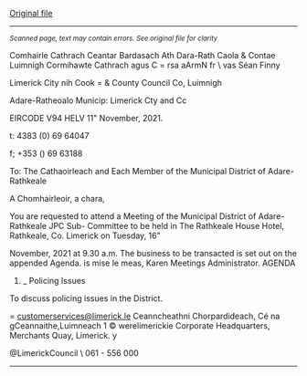[Original file](https://www.limerick.ie/sites/default/files/media/documents/2021-11/00-agenda-16th-november-2021.pdf)

---
*<small>Scanned page, text may contain errors. See original file for clarity</small>*  

Comhairle Cathrach Ceantar Bardasach Ath Dara-Rath Caola
& Contae Luimnigh Cormihawte Cathrach agus C = rsa
aArmN fr \ vas Séan Finny

Limerick City nih Cook
= & County Council Co, Luimnigh

Adare-Ratheoalo Municip:
Limerick Cty and Cc

EIRCODE V94 HELV
11" November, 2021.

t: 4383 (0) 69 64047

f; +353 () 69 63188

To: The Cathaoirleach and Each Member of the Municipal District of Adare-Rathkeale

A Chomhairleoir, a chara,

You are requested to attend a Meeting of the Municipal District of Adare-Rathkeale JPC Sub-
Committee to be held in The Rathkeale House Hotel, Rathkeale, Co. Limerick on Tuesday, 16"

November, 2021 at 9.30 a.m. The business to be transacted is set out on the appended Agenda.
is mise le meas,
Karen
Meetings Administrator.
AGENDA
1. _ Policing Issues

To discuss policing issues in the District.

= customerservices@limerick.le
Ceanncheathni Chorpardideach, Cé na gCeannaithe,Luimneach 1 © werelimerickie
Corporate Headquarters, Merchants Quay, Limerick. y

@LimerickCouncil
\ 061 - 556 000


---
